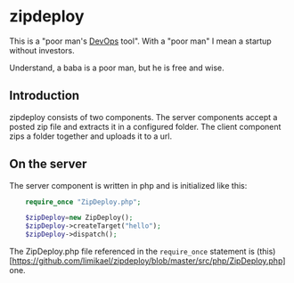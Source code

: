 zipdeploy
=========

This is a "poor man's [DevOps](http://en.wikipedia.org/wiki/DevOps) tool". With a "poor man" I mean a startup without investors.

Understand, a baba is a poor man, but he is free and wise.

Introduction
------------

zipdeploy consists of two components. The server components accept a posted zip file and extracts it in a configured folder. The client component zips a folder together and uploads it to a url.

On the server
-------------

The server component is written in php and is initialized like this:

````php
    require_once "ZipDeploy.php";

    $zipDeploy=new ZipDeploy();
    $zipDeploy->createTarget("hello");
    $zipDeploy->dispatch();
````

The ZipDeploy.php file referenced in the `require_once` statement is (this)[https://github.com/limikael/zipdeploy/blob/master/src/php/ZipDeploy.php] one.
